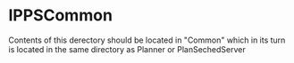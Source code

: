 # IPPSCommon

Contents of this derectory should be located in "Common" which in its turn is located in the same directory as Planner or PlanSechedServer
